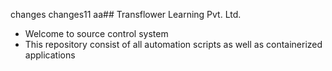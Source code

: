 changes
changes11
aa## Transflower Learning Pvt. Ltd.

- Welcome to source control system
- This repository consist of all automation scripts as well as containerized applications
